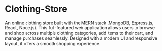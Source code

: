 # Clothing-Store
An online clothing store built with the MERN stack (MongoDB, Express.js, React, Node.js). This full-featured web application allows users to browse and shop across multiple clothing categories, add items to their cart, and manage purchases seamlessly. Designed with a modern UI and responsive layout, it offers a smooth shopping experience.
